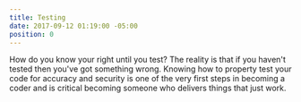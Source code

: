 ```yaml
---
title: Testing
date: 2017-09-12 01:19:00 -05:00
position: 0
---
```


How do you know your right until you test?  The reality is that if you haven't tested then you've got something wrong. Knowing how to property test your code for accuracy and security is one of the very first steps in becoming a coder and is critical becoming someone who delivers things that just work.